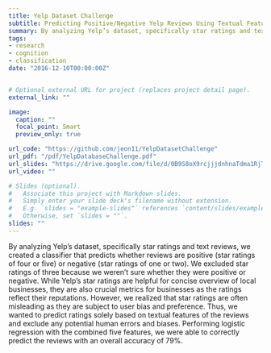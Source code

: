 ```yaml
---
title: Yelp Dataset Challenge
subtitle: Predicting Positive/Negative Yelp Reviews Using Textual Features
summary: By analyzing Yelp’s dataset, specifically star ratings and text reviews, we created a classifier that predicts whether reviews are positive (star ratings of four or five) or negative (star ratings of one or two). We excluded star ratings of three because we weren’t sure whether they were positive or negative. While Yelp’s star ratings are helpful for concise overview of local businesses
tags:
- research
- cognition
- classification
date: "2016-12-10T00:00:00Z"


# Optional external URL for project (replaces project detail page).
external_link: ""

image:
  caption: ""
  focal_point: Smart
  preview_only: true

url_code: "https://github.com/jeon11/YelpDatasetChallenge"
url_pdf: "/pdf/YelpDatabaseChallenge.pdf"
url_slides: "https://drive.google.com/file/d/0B9S8oX9rcjjjdnhnaTdma1RjTlE/view?usp=sharing"
url_video: ""

# Slides (optional).
#   Associate this project with Markdown slides.
#   Simply enter your slide deck's filename without extension.
#   E.g. `slides = "example-slides"` references `content/slides/example-slides.md`.
#   Otherwise, set `slides = ""`.
slides: ""
---
```


By analyzing Yelp’s dataset, specifically star ratings and text reviews, we created a classifier that predicts whether reviews are positive (star ratings of four or five) or negative (star ratings of one or two). We excluded star ratings of three because we weren’t sure whether they were positive or negative. While Yelp’s star ratings are helpful for concise overview of local businesses, they are also crucial metrics for businesses as the ratings reflect their reputations. However, we realized that star ratings are often misleading as they are subject to user bias and preference. Thus, we wanted to predict ratings solely based on textual features of the reviews and exclude any potential human errors and biases. Performing logistic regression with the combined five features, we were able to correctly predict the reviews with an overall accuracy of 79%.
